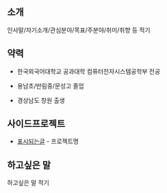 
## 소개

인사말/자기소개/관심분야/목표/주분야/취미/취향 등 적기

## 약력

- 한국외국어대학교 공과대학 컴퓨터전자시스템공학부 전공

- 용남초/반림중/문성고 졸업

- 경상남도 창원 출생

## 사이드프로젝트

- [표시되는글](링크) - 프로젝트명

## 하고싶은 말

하고싶은 말 적기
